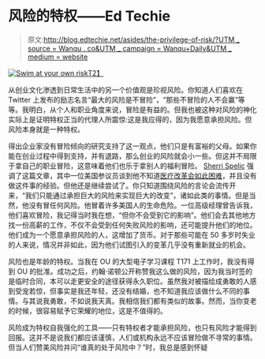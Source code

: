 # 风险的特权——Ed Techie

> 原文:[http://blog.edtechie.net/asides/the-privilege-of-risk/?UTM _ source = Wanqu . co&UTM _ campaign = Wanqu+Daily&UTM _ medium = website](http://blog.edtechie.net/asides/the-privilege-of-risk/?utm_source=wanqu.co&utm_campaign=Wanqu+Daily&utm_medium=website)



[![Swim at your own risk](../Images/960029f0c2a4a9b1225ceb9d917b9488.png)T2】](https://www.flickr.com/photos/toddwshaffer/2085887252/in/photolist-4bjHBj-xcN58-dpNKGf-rRD7wY-kMGmwV-qdifZE-9MZEo1-58Liw7-PkNSyW-qSGcRS-JpxCiY-gq9gWd-8Goq9Y-8JSFnC-hhTn4o-GP4Yc5-8JSBaQ-eTJ6bt-birPEz-ekiwaQ-PDVUrA-rk8oNE-MPNxEq-f5pwBC-9F9Wez-5TiSPA-sbfkDT-vApjed-wiuM4-kmNQKM-hSqC4S-4Cssjj-9HMVPr-8Sj4E4-prEvgs-dBLyS9-cxTkCu-dH23vC-9xm72h-ghhBx-7KYLtK-cXgFHo-4C9q9q-jMu3e2-f57GnS-q7B2rj-C3Maa-M9dgR2-Jvzd95-BQ2CKU "Swim at your own risk")

从创业文化渗透到日常生活中的另一个价值观是珍视风险。你知道人们喜欢在 Twitter 上发布的励志名言“最大的风险是不冒险”，“那些不冒险的人不会赢”等等。我明白，从个人和职业角度来说，冒险是有益的。但我也被这种对风险的神化实际上是证明特权正当的代理人所震惊:这是我应得的，因为我愿意承担风险。但风险本身就是一种特权。

得出企业家没有冒险倾向的研究支持了这一观点，他们只是有富裕的父母。如果你能在创业过程中得到支持，并有退路，那么创业的风险就会小一些。但这并不局限于拿自己的职业冒险，这意味着他们也乐于拿别人的福利冒险。 [Sherri Spelic](https://edifiedlistener.blog/) 强调了这篇文章，其中一位美国参议员谈到他不知道[医疗改革会如此困难](https://theintercept.com/2017/09/27/lindsey-graham-on-obamacare-repeal-i-had-no-idea-what-i-was-doing/)，并且没有做这件事的经验。但他还是继续尝试了。你只知道围绕风险的言论会流传开来，“我们只能通过承担巨大的风险来实现巨大的改变”，诸如此类的事情。但是当然，他没有冒任何风险。他冒着许多美国人的生命危险。一位高级经理曾告诉我，他们喜欢冒险，我记得当时我在想，“但你不会受到它的影响”。他们会去其他地方找一份高薪的工作，不仅不会受到任何失败风险的影响，还可能提升他们的地位。他们成为一个愿意承担风险的人，这增加了货币。对于那些可能在 50 多岁时失业的人来说，情况并非如此，因为他们试图引入的变革几乎没有重新就业的机会。

风险也是年龄的特权。当我在 OU 的大型电子学习课程 T171 上工作时，我没有得到 OU 的批准。成功之后，约翰·诺顿公开称赞我这么做的风险，因为我当时签的是临时合同，本可以走更安全的途径获得永久职位。虽然我对被描绘成勇敢的人感到受宠若惊，但事实是我还年轻，还没有结婚，也不知道我应该做什么不同的事情。与其说我勇敢，不如说我天真。我相信我们都有类似的故事。然而，当你变老的时候，很容易赋予它荣耀的地位，这是不值得的。

风险成为特权自我强化的工具——只有特权者才能承担风险，也只有风险才能得到回报。这并不是说我们都应该谨慎，人们或机构永远不应该冒险做不寻常的事情。但当人们赞美风险并问“谁真的处于风险中？”时，我总是感到怀疑

